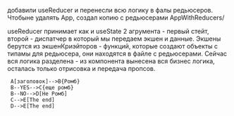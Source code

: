 добавили useReducer и перенесли всю логику в фалы редьюсеров. Чтобыне удалять App, создал копию с редьюсерами AppWithReducers/ 

useReducer принимает как и useState 2 агрумента - первый стейт, второй - диспатчер в который мы передаем экшен и данные. Экшены берутся из экшенКриэйторов - функций, которые создают объекты с типамы для редьюсера, они находятся в файле с редьюсерами. Сейчас вся логика разделена -  из компонента вынесена вся бизнес логика, осталась только отрисовка и передача пропсов.


```mermaid
 A[заголовок]-->B{Ромб}
 B--YES-->C{еще ромб}
 B--NO-->D[Не Ромб]
 C-->E[The end]
 D-->E[The end]
```